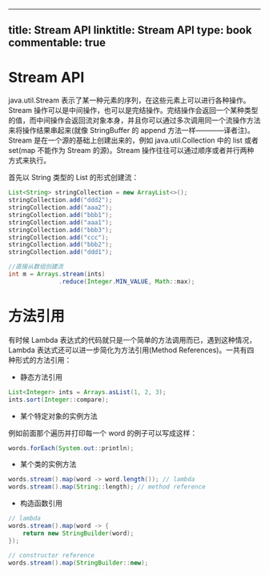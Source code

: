 
---
title: Stream API
linktitle: Stream API
type: book
commentable: true
---

# Stream API

java.util.Stream 表示了某一种元素的序列，在这些元素上可以进行各种操作。Stream 操作可以是中间操作，也可以是完结操作。完结操作会返回一个某种类型的值，而中间操作会返回流对象本身，并且你可以通过多次调用同一个流操作方法来将操作结果串起来(就像 StringBuffer 的 append 方法一样————译者注)。Stream 是在一个源的基础上创建出来的，例如 java.util.Collection 中的 list 或者 set(map 不能作为 Stream 的源)。Stream 操作往往可以通过顺序或者并行两种方式来执行。

首先以 String 类型的 List 的形式创建流：

```java
List<String> stringCollection = new ArrayList<>();
stringCollection.add("ddd2");
stringCollection.add("aaa2");
stringCollection.add("bbb1");
stringCollection.add("aaa1");
stringCollection.add("bbb3");
stringCollection.add("ccc");
stringCollection.add("bbb2");
stringCollection.add("ddd1");

//直接从数组创建流
int m = Arrays.stream(ints)
              .reduce(Integer.MIN_VALUE, Math::max);
```

# 方法引用

有时候 Lambda 表达式的代码就只是一个简单的方法调用而已，遇到这种情况，Lambda 表达式还可以进一步简化为方法引用(Method References)。一共有四种形式的方法引用：

- 静态方法引用

```java
List<Integer> ints = Arrays.asList(1, 2, 3);
ints.sort(Integer::compare);
```

- 某个特定对象的实例方法

例如前面那个遍历并打印每一个 word 的例子可以写成这样：

```java
words.forEach(System.out::println);
```

- 某个类的实例方法

```java
words.stream().map(word -> word.length()); // lambda
words.stream().map(String::length); // method reference
```

- 构造函数引用

```java
// lambda
words.stream().map(word -> {
    return new StringBuilder(word);
});

// constructor reference
words.stream().map(StringBuilder::new);
```

    